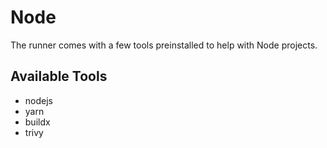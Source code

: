 # Node

The runner comes with a few tools preinstalled to help with Node projects.

## Available Tools

- nodejs
- yarn
- buildx
- trivy
